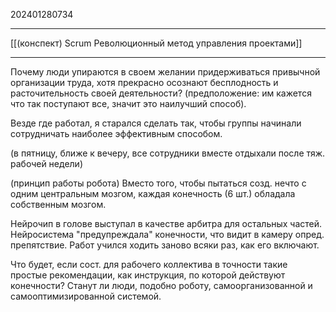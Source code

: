 202401280734
***
[[(конспект) Scrum Революционный метод управления проектами]]
***
Почему люди упираются в своем желании придерживаться привычной организации труда, хотя прекрасно осознают бесплодность и расточительность своей деятельности?
(предположение: им кажется что так поступают все, значит это наилучший способ).

Везде где работал, я старался сделать так, чтобы группы начинали сотрудничать наиболее эффективным способом.

(в пятницу, ближе к вечеру, все сотрудники вместе отдыхали после тяж. рабочей недели)

(принцип работы робота)
Вместо того, чтобы пытаться созд. нечто с одним центральным мозгом, каждая конечность (6 шт.) обладала собственным мозгом.

Нейрочип в голове выступал в качестве арбитра для остальных частей.
Нейросистема "предупреждала" конечности, что видит в камеру опред. препятствие.
Работ учился ходить заново всяки раз, как его включают.

Что будет, если сост. для рабочего коллектива в точности такие простые рекомендации, как инструкция, по которой действуют конечности?
Станут ли люди, подобно роботу, самоорганизованной и самооптимизированной системой.